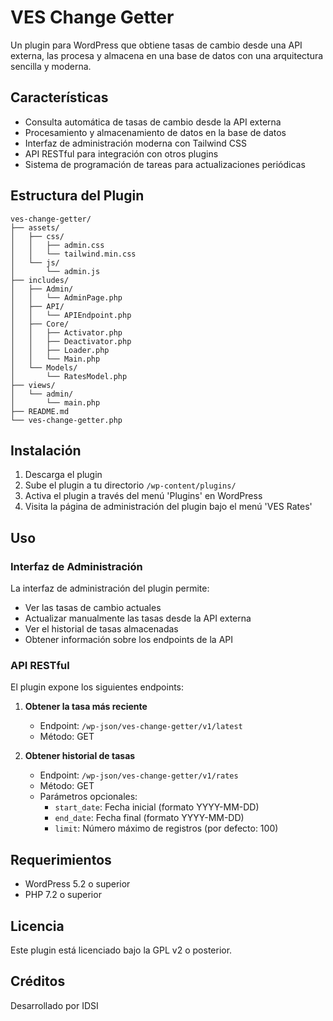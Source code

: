 # VES Change Getter

Un plugin para WordPress que obtiene tasas de cambio desde una API externa, las procesa y almacena en una base de datos con una arquitectura sencilla y moderna.

## Características

- Consulta automática de tasas de cambio desde la API externa
- Procesamiento y almacenamiento de datos en la base de datos
- Interfaz de administración moderna con Tailwind CSS
- API RESTful para integración con otros plugins
- Sistema de programación de tareas para actualizaciones periódicas

## Estructura del Plugin

```
ves-change-getter/
├── assets/
│   ├── css/
│   │   ├── admin.css
│   │   └── tailwind.min.css
│   └── js/
│       └── admin.js
├── includes/
│   ├── Admin/
│   │   └── AdminPage.php
│   ├── API/
│   │   └── APIEndpoint.php
│   ├── Core/
│   │   ├── Activator.php
│   │   ├── Deactivator.php
│   │   ├── Loader.php
│   │   └── Main.php
│   └── Models/
│       └── RatesModel.php
├── views/
│   └── admin/
│       └── main.php
├── README.md
└── ves-change-getter.php
```

## Instalación

1. Descarga el plugin
2. Sube el plugin a tu directorio `/wp-content/plugins/`
3. Activa el plugin a través del menú 'Plugins' en WordPress
4. Visita la página de administración del plugin bajo el menú 'VES Rates'

## Uso

### Interfaz de Administración

La interfaz de administración del plugin permite:

- Ver las tasas de cambio actuales
- Actualizar manualmente las tasas desde la API externa
- Ver el historial de tasas almacenadas
- Obtener información sobre los endpoints de la API

### API RESTful

El plugin expone los siguientes endpoints:

1. **Obtener la tasa más reciente**
   - Endpoint: `/wp-json/ves-change-getter/v1/latest`
   - Método: GET

2. **Obtener historial de tasas**
   - Endpoint: `/wp-json/ves-change-getter/v1/rates`
   - Método: GET
   - Parámetros opcionales:
     - `start_date`: Fecha inicial (formato YYYY-MM-DD)
     - `end_date`: Fecha final (formato YYYY-MM-DD)
     - `limit`: Número máximo de registros (por defecto: 100)

## Requerimientos

- WordPress 5.2 o superior
- PHP 7.2 o superior

## Licencia

Este plugin está licenciado bajo la GPL v2 o posterior.

## Créditos

Desarrollado por IDSI 